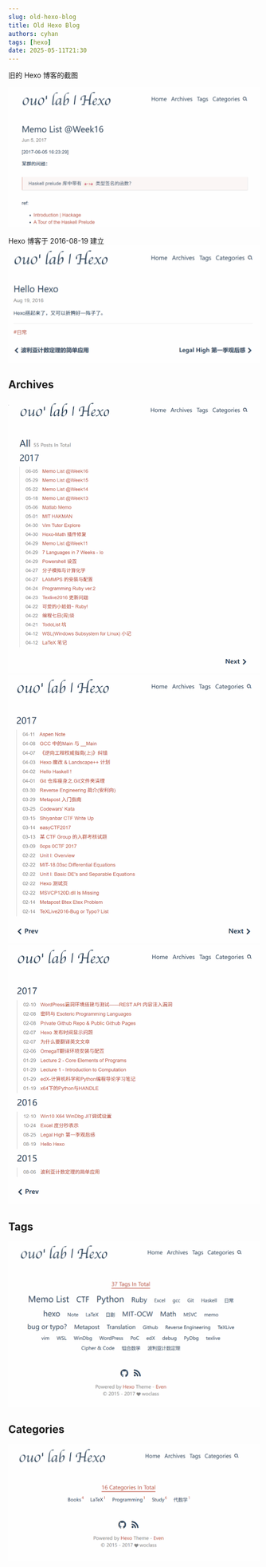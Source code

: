 ```yaml
---
slug: old-hexo-blog
title: Old Hexo Blog
authors: cyhan
tags: [hexo]
date: 2025-05-11T21:30
---
```


旧的 Hexo 博客的截图

![home](hexo.png)

<!-- truncate -->

Hexo 博客于 2016-08-19 建立
![hello-hexo](hello-hexo.png)

## Archives

![](arch1.png)
![](arch2.png)
![](arch3.png)

## Tags

![](tags.png)

## Categories

![](cat.png)
